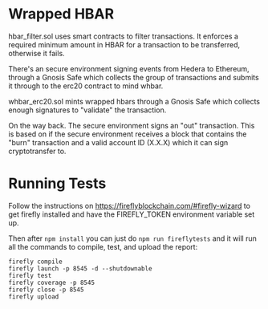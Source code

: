 # Wrapped HBAR

hbar_filter.sol uses smart contracts to filter transactions. It enforces a required minimum amount in HBAR for a transaction to be transferred, otherwise it fails.

There's an secure environment signing events from Hedera to Ethereum, through a Gnosis Safe which collects the group of transactions and submits it through to the erc20 contract to mind whbar.

whbar_erc20.sol mints wrapped hbars through a Gnosis Safe which collects enough signatures to "validate" the transaction. 

On the way back. The secure environment signs an "out" transaction. This is based on if the secure environment receives a block that contains the "burn" transaction and a valid account ID (X.X.X) which it can sign cryptotransfer to.

# Running Tests

Follow the instructions on https://fireflyblockchain.com/#firefly-wizard to get firefly installed and have the FIREFLY_TOKEN environment variable set up.

Then after `npm install` you can just do `npm run fireflytests` and it will run all the commands to compile, test, and upload the report:

```
firefly compile
firefly launch -p 8545 -d --shutdownable
firefly test
firefly coverage -p 8545
firefly close -p 8545
firefly upload
```
